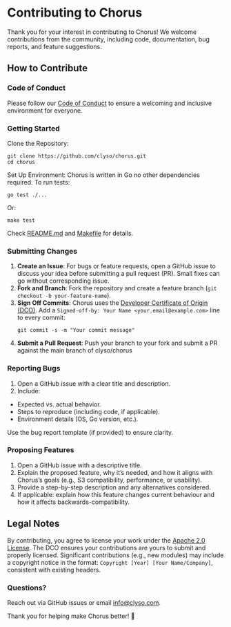 # Contributing to Chorus

Thank you for your interest in contributing to Chorus! We welcome contributions from the community, including code, documentation, bug reports, and feature suggestions.

## How to Contribute

### Code of Conduct
Please follow our [Code of Conduct](CODE_OF_CONDUCT.md) to ensure a welcoming and inclusive environment for everyone.

### Getting Started

Clone the Repository: 
```shell
git clone https://github.com/clyso/chorus.git
cd chorus
```

Set Up Environment: Chorus is written in Go no other dependencies required.
To run tests:
```shell
go test ./...
```
Or:
```shell
make test
```

Check [README.md](./README.md) and [Makefile](./Makefile) for details.

### Submitting Changes
1. **Create an Issue**: For bugs or feature requests, open a GitHub issue to discuss your idea before submitting a pull request (PR). Small fixes can go without corresponding issue.
2. **Fork and Branch**: Fork the repository and create a feature branch (`git checkout -b your-feature-name`).
3. **Sign Off Commits**: Chorus uses the [Developer Certificate of Origin (DCO)](https://developercertificate.org/). Add a `Signed-off-by: Your Name <your.email@example.com>` line to every commit:
   ```
   git commit -s -m "Your commit message"
   ```
5. **Submit a Pull Request**: Push your branch to your fork and submit a PR against the main branch of clyso/chorus

### Reporting Bugs

1. Open a GitHub issue with a clear title and description.
2. Include:
  - Expected vs. actual behavior.
  - Steps to reproduce (including code, if applicable).
  - Environment details (OS, Go version, etc.).

Use the bug report template (if provided) to ensure clarity.

### Proposing Features

1. Open a GitHub issue with a descriptive title.
2. Explain the proposed feature, why it’s needed, and how it aligns with Chorus’s goals (e.g., S3 compatibility, performance, or usability).
3. Provide a step-by-step description and any alternatives considered.
4. If applicable: explain how this feature changes current behaviour and how it affects backwards-compatibility.

## Legal Notes
By contributing, you agree to license your work under the [Apache 2.0 License](LICENSE). The DCO ensures your contributions are yours to submit and properly licensed. Significant contributions (e.g., new modules) may include a copyright notice in the format: `Copyright [Year] [Your Name/Company]`, consistent with existing headers.

### Questions?
Reach out via GitHub issues or email <info@clyso.com>.

Thank you for helping make Chorus better! 🚀
